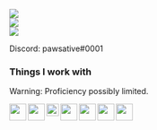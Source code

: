 <a href="https://alps.gg"><img src="https://i.imgur.com/VldLEKo.png"></a>
<br/>
 <img src="https://github-readme-stats.vercel.app/api/top-langs/?username=pawsative&hide_border=true&theme=dracula"/>
<br/>
<img src="https://github-readme-stats.vercel.app/api?username=pawsative&theme=dracula&hide_border=true"/>


Discord: pawsative#0001

### Things I work with
Warning: Proficiency possibly limited.

<img align="left" alt="" width="30px" src="https://upload.wikimedia.org/wikipedia/commons/7/7a/C_Sharp_logo.svg" />
<img align="left" alt="" width="30px" src="https://upload.wikimedia.org/wikipedia/commons/6/61/HTML5_logo_and_wordmark.svg" />
<img align="left" alt="" width="22px" src="https://upload.wikimedia.org/wikipedia/commons/d/d5/CSS3_logo_and_wordmark.svg" />
<img align="left" alt="" width="30px" src="https://upload.wikimedia.org/wikipedia/commons/9/99/Unofficial_JavaScript_logo_2.svg" />
<img align="left" alt="" width="30px" src="https://upload.wikimedia.org/wikipedia/commons/5/59/Visual_Studio_Icon_2019.svg" />
<img align="left" alt="" width="30px" src="https://upload.wikimedia.org/wikipedia/commons/9/9a/Visual_Studio_Code_1.35_icon.svg" />
<img align="left" alt="" width="30px" src="https://upload.wikimedia.org/wikipedia/commons/9/91/Octicons-mark-github.svg" />
